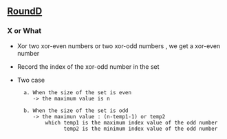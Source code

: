 ## [RoundD](https://codingcompetitions.withgoogle.com/kickstart/round/0000000000051061)

### X or What

- Xor two xor-even numbers or two xor-odd numbers , we get a xor-even number

- Record the index of the xor-odd number in the set

- Two case

        a. When the size of the set is even
           -> the maximum value is n
            
        b. When the size of the set is odd
           -> the maximun value : (n-temp1-1) or temp2
               which temp1 is the maximum index value of the odd number
                     temp2 is the minimum index value of the odd number
           
           
